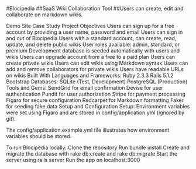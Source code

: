 #Blocipedia
##SaaS Wiki Collaboration Tool
##Users can create, edit and collaborate on markdown wikis.

Demo Site
Case Study
Project Objectives
Users can sign up for a free account by providing a user name, password and email
Users can sign in and out of Blocipedia
Users with a standard account, can create, read, update, and delete public wikis
User roles available: admin, standard, or premium
Development database is seeded automatically with users and wikis
Users can upgrade account from a free to a paid plan
Users can create private wikis
Users can edit wikis using Markdown syntax
Users can add and remove collaborators for private wikis
Users have readable URLs on wikis
Built With
Languages and Frameworks:
Ruby 2.3.3
Rails 5.1.2
Bootstrap
Databases:
SQLite (Test, Development)
PostgreSQL (Production)
Tools and Gems:
SendGrid for email confirmation
Devise for user authentication
Pundit for user authorization
Stripe for payment processing
Figaro for secure configuration
Redcarpet for Markdown formatting
Faker for seeding fake data
Setup and Configuration
Setup:
Environment variables were set using Figaro and are stored in config/application.yml (ignored by git).

The config/application.example.yml file illustrates how environment variables should be stored.

To run Blocipedia locally:
Clone the repository
Run bundle install
Create and migrate the database with rake db:create and rake db:migrate
Start the server using rails server
Run the app on localhost:3000
